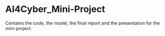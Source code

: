 # AI4Cyber_Mini-Project
Contains the code, the model, the final report and the presentation for the mini-project.
